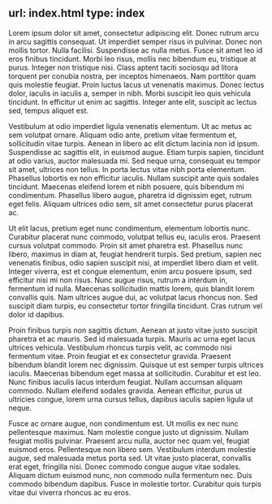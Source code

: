 url: index.html
type: index
---
Lorem ipsum dolor sit amet, consectetur adipiscing elit. Donec rutrum arcu in arcu sagittis consequat. Ut imperdiet semper risus in pulvinar. Donec non mollis tortor. Nulla facilisi. Suspendisse ac nulla metus. Fusce sit amet leo id eros finibus tincidunt. Morbi leo risus, mollis nec bibendum eu, tristique at purus. Integer non tristique nisi. Class aptent taciti sociosqu ad litora torquent per conubia nostra, per inceptos himenaeos. Nam porttitor quam quis molestie feugiat. Proin luctus lacus ut venenatis maximus. Donec lectus dolor, iaculis in iaculis a, semper in nibh. Morbi suscipit leo quis vehicula tincidunt. In efficitur ut enim ac sagittis. Integer ante elit, suscipit ac lectus sed, tempus aliquet est.

Vestibulum at odio imperdiet ligula venenatis elementum. Ut ac metus ac sem volutpat ornare. Aliquam odio ante, pretium vitae fermentum et, sollicitudin vitae turpis. Aenean in libero ac elit dictum lacinia non id ipsum. Suspendisse ac sagittis elit, in euismod augue. Etiam turpis sapien, tincidunt at odio varius, auctor malesuada mi. Sed neque urna, consequat eu tempor sit amet, ultrices non tellus. In porta lectus vitae nibh porta elementum. Phasellus lobortis ex non efficitur iaculis. Nullam suscipit ante quis sodales tincidunt. Maecenas eleifend lorem et nibh posuere, quis bibendum mi condimentum. Phasellus libero augue, pharetra id dignissim eget, rutrum eget felis. Aliquam ultrices odio sem, sit amet consectetur purus placerat ac.

Ut elit lacus, pretium eget nunc condimentum, elementum lobortis nunc. Curabitur placerat nunc commodo, volutpat tellus eu, iaculis eros. Praesent cursus volutpat commodo. Proin sit amet pharetra est. Phasellus nunc libero, maximus in diam at, feugiat hendrerit turpis. Sed pretium, sapien nec venenatis finibus, odio sapien suscipit nisi, at imperdiet libero diam et velit. Integer viverra, est et congue elementum, enim arcu posuere ipsum, sed efficitur nisi mi non risus. Nunc augue risus, rutrum a interdum in, fermentum id nulla. Maecenas sollicitudin mattis lorem, quis blandit lorem convallis quis. Nam ultrices augue dui, ac volutpat lacus rhoncus non. Sed suscipit diam turpis, eu consectetur tortor fringilla tincidunt. Cras rutrum vel dolor id dapibus.

Proin finibus turpis non sagittis dictum. Aenean at justo vitae justo suscipit pharetra et ac mauris. Sed id malesuada turpis. Mauris ac urna eget lacus ultrices vehicula. Vestibulum rhoncus turpis velit, ac commodo nisi fermentum vitae. Proin feugiat et ex consectetur gravida. Praesent bibendum blandit lorem nec dignissim. Quisque ut est semper turpis ultrices iaculis. Maecenas bibendum eget massa at sollicitudin. Curabitur et est leo. Nunc finibus iaculis lacus interdum feugiat. Nullam accumsan aliquam commodo. Nullam eleifend sodales gravida. Aenean efficitur, purus ut ultricies congue, lorem urna cursus tellus, dapibus iaculis sapien ligula ut neque.

Fusce ac ornare augue, non condimentum est. Ut mollis ex nec nunc pellentesque maximus. Nam molestie congue justo ut dignissim. Nullam feugiat mollis pulvinar. Praesent arcu nulla, auctor nec quam vel, feugiat euismod eros. Pellentesque non libero sem. Vestibulum interdum molestie augue, sed malesuada metus porta sed. Ut vitae justo placerat, convallis erat eget, fringilla nisi. Donec commodo congue augue vitae sodales. Aliquam dictum euismod nunc, non commodo nulla fermentum nec. Duis commodo bibendum dapibus. Fusce in molestie tortor. Curabitur quis turpis vitae dui viverra rhoncus ac eu eros.
